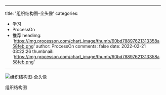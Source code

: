 
---
title: '组织结构图-全头像'
categories: 
 - 学习
 - ProcessOn
 - 推荐
headimg: 'https://img.processon.com/chart_image/thumb/60bd78897621313358a58feb.png'
author: ProcessOn
comments: false
date: 2022-02-21 03:22:26
thumbnail: 'https://img.processon.com/chart_image/thumb/60bd78897621313358a58feb.png'
---

<div>   
<img class="thumb" alt="组织结构图-全头像" src="https://img.processon.com/chart_image/thumb/60bd78897621313358a58feb.png" referrerpolicy="no-referrer">
<p>组织结构图</p>  
</div>
            